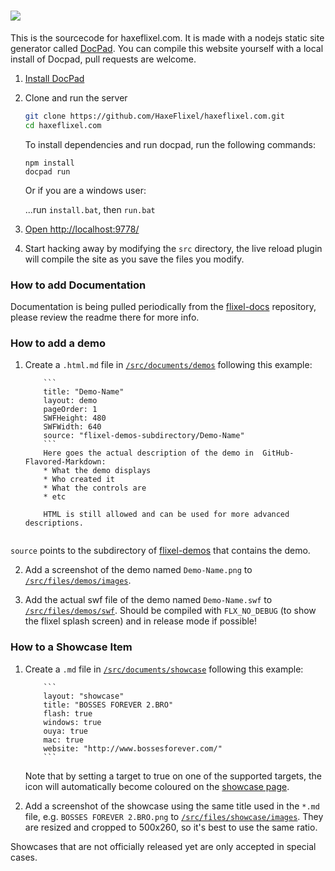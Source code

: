 ![](https://raw.github.com/HaxeFlixel/haxeflixel.com/master/src/files/images/flixel-logos/haxeflixel.com.png)
==============

This is the sourcecode for haxeflixel.com. It is made with a nodejs static site generator called [DocPad](http://docpad.org/).
You can compile this website yourself with a local install of Docpad, pull requests are welcome.

1. [Install DocPad](http://docpad.org/docs/install)

2. Clone and run the server

	``` bash
	git clone https://github.com/HaxeFlixel/haxeflixel.com.git
	cd haxeflixel.com
	```
	To install dependencies and run docpad, run the following commands:
	
	```batch
	npm install
	docpad run
	```
	Or if you are a windows user:
	
	...run `install.bat`, then `run.bat`

3. [Open http://localhost:9778/](http://localhost:9778/)

4. Start hacking away by modifying the `src` directory, the live reload plugin will compile the site as you save the files you modify.

### How to add Documentation

Documentation is being pulled periodically from the [flixel-docs](https://github.com/HaxeFlixel/flixel-docs) repository, please review the readme there for more info.

### How to add a demo

1. Create a `.html.md` file in [`/src/documents/demos`](https://github.com/HaxeFlixel/haxeflixel.com/tree/master/src/documents/demos) following this example:

	```
		```
		title: "Demo-Name"
		layout: demo
		pageOrder: 1
		SWFHeight: 480
		SWFWidth: 640
		source: "flixel-demos-subdirectory/Demo-Name"
		```	
		Here goes the actual description of the demo in  GitHub-Flavored-Markdown:
		* What the demo displays
		* Who created it
		* What the controls are
		* etc
			
		HTML is still allowed and can be used for more advanced descriptions.
		
	```
`source` points to the subdirectory of [flixel-demos](https://github.com/HaxeFlixel/flixel-demos) that contains the demo. 

2. Add a screenshot of the demo named `Demo-Name.png` to [`/src/files/demos/images`](https://github.com/HaxeFlixel/haxeflixel.com/tree/master/src/files/demos/images).

3. Add the actual swf file of the demo named `Demo-Name.swf` to [`/src/files/demos/swf`](https://github.com/HaxeFlixel/haxeflixel.com/tree/master/src/files/demos/swf). Should be compiled with `FLX_NO_DEBUG` (to show the flixel splash screen) and in release mode if possible!

### How to a Showcase Item

1. Create a `.md` file in [`/src/documents/showcase`](https://github.com/HaxeFlixel/haxeflixel.com/tree/master/src/documents/showcase) following this example:

	```
		```
		layout: "showcase"
		title: "BOSSES FOREVER 2.BRO"
		flash: true
		windows: true
		ouya: true
		mac: true
		website: "http://www.bossesforever.com/"
		```
	```
	Note that by setting a target to true on one of the supported targets, the icon will automatically become coloured on the [showcase page](http://haxeflixel.com/showcase).

2. Add a screenshot of the showcase using the same title used in the `*.md` file, e.g. `BOSSES FOREVER 2.BRO.png` to [`/src/files/showcase/images`](https://github.com/HaxeFlixel/haxeflixel.com/tree/master/src/files/showcase/images). They are resized and cropped to 500x260, so it's best to use the same ratio.

Showcases that are not officially released yet are only accepted in special cases.
